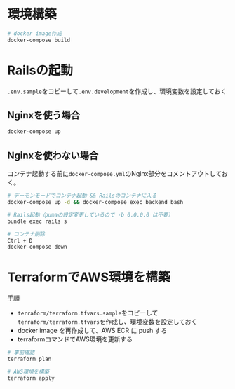 # 環境構築
```bash
# docker image作成
docker-compose build
```

# Railsの起動
`.env.sample`をコピーして`.env.development`を作成し、環境変数を設定しておく

## Nginxを使う場合
```bash
docker-compose up
```

## Nginxを使わない場合
コンテナ起動する前に`docker-compose.yml`のNginx部分をコメントアウトしておく。
```bash
# デーモンモードでコンテナ起動 && Railsのコンテナに入る
docker-compose up -d && docker-compose exec backend bash

# Rails起動（pumaの設定変更しているので -b 0.0.0.0 は不要）
bundle exec rails s

# コンテナ削除
Ctrl + D
docker-compose down
```

# TerraformでAWS環境を構築
手順
- `terraform/terraform.tfvars.sample`をコピーして`terraform/terraform.tfvars`を作成し、環境変数を設定しておく
- docker image を再作成して、AWS ECR に push する
- terraformコマンドでAWS環境を更新する
```bash
# 事前確認
terraform plan

# AWS環境を構築
terraform apply
```
